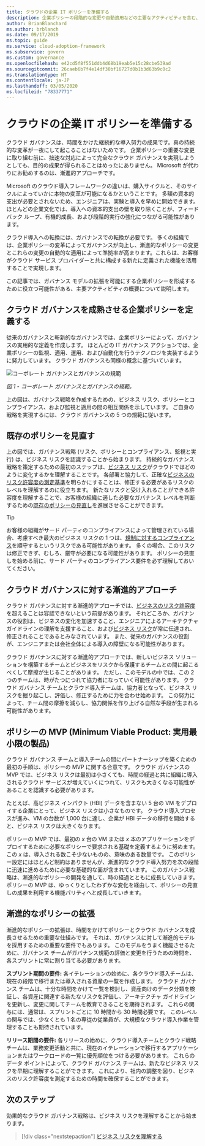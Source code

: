 ```yaml
---
title: クラウドの企業 IT ポリシーを準備する
description: 企業ポリシーの段階的な変更や自動適用などの主要なアクティビティを含む、拡張されたガバナンス モデルを有効にできるようにします。
author: BrianBlanchard
ms.author: brblanch
ms.date: 09/17/2019
ms.topic: guide
ms.service: cloud-adoption-framework
ms.subservice: govern
ms.custom: governance
ms.openlocfilehash: e42cd5f8f551ddb4d68b19eab5e15c28cbe539ad
ms.sourcegitcommit: 26caeb6b7f4e14df30bf16727d0b1b3d63b9c0c2
ms.translationtype: HT
ms.contentlocale: ja-JP
ms.lasthandoff: 03/05/2020
ms.locfileid: "78337771"
---
```

<!-- markdownlint-disable MD026 -->

# <a name="prepare-corporate-it-policy-for-the-cloud"></a>クラウドの企業 IT ポリシーを準備する

クラウド ガバナンスは、時間をかけた継続的な導入努力の成果です。真の持続的な変革が一夜にして起こることはないためです。 企業ポリシーの重要な変更に取り組む前に、拙速な対応によって完全なクラウド ガバナンスを実現しようとしても、目的の成果が得られることはめったにありません。 Microsoft が代わりにお勧めするのは、漸進的アプローチです。

Microsoft のクラウド導入フレームワークの違いは、購入サイクルと、そのサイクルによっていかに本物の変革が可能になるかということです。 多額の資本的支出が必要とされないため、エンジニアは、実験と導入を早めに開始できます。 ほとんどの企業文化では、導入への資本的支出の壁を取り除くことが、フィードバック ループ、有機的成長、および段階的実行の強化につながる可能性があります。

クラウド導入への転換には、ガバナンスでの転換が必要です。 多くの組織では、企業ポリシーの変革によってガバナンスが向上し、漸進的なポリシーの変更とこれらの変更の自動的な適用によって準拠率が高まります。これらは、お客様がクラウド サービス プロバイダーと共に構成する新たに定義された機能を活用することで実現します。

この記事では、ガバナンス モデルの拡張を可能にする企業ポリシーを形成するために役立つ可能性がある、主要アクティビティの概要について説明します。

## <a name="define-corporate-policy-to-mature-cloud-governance"></a>クラウド ガバナンスを成熟させる企業ポリシーを定義する

従来のガバナンスと斬新的なガバナンスでは、企業ポリシーによって、ガバナンスの実用的な定義を作成します。 ほとんどの IT ガバナンス アクションでは、企業ポリシーの監視、適用、運用、および自動化を行うテクノロジを実装するように努力しています。 クラウド ガバナンスも同様の概念に基づいています。

![コーポレート ガバナンスとガバナンスの規範](../../_images/operational-transformation-govern-highres.png)

*図 1 - コーポレート ガバナンスとガバナンスの規範。*

上の図は、ガバナンス戦略を作成するための、ビジネス リスク、ポリシーとコンプライアンス、および監視と適用の間の相互関係を示しています。 ご自身の戦略を実現するには、クラウド ガバナンスの 5 つの規範に従います。

## <a name="review-existing-policies"></a>既存のポリシーを見直す

上の図では、ガバナンス戦略 (リスク、ポリシーとコンプライアンス、監視と実行) は、ビジネス リスクを認識することから始まります。 持続的なガバナンス戦略を策定するための最初のステップは、[ビジネス リスク](./business-risk.md)がクラウドではどのように変化するかを理解することです。 各部署と協力して、正確な[ビジネスのリスク許容度の測定基準](./risk-tolerance.md)を明らかにすることは、修正する必要があるリスクのレベルを理解するのに役立ちます。 新たなリスクと受け入れることができる許容度を理解することで、お客様の組織に適した必要なガバナンス レベルを判断するための[既存のポリシーの見直し](./cloud-policy-review.md)を進展させることができます。

> [!TIP]
> お客様の組織がサード パーティのコンプライアンスによって管理されている場合、考慮すべき最大のビジネス リスクの 1 つは、[規制に対するコンプライアンス](./regulatory-compliance.md)を順守するというリスクである可能性があります。 多くの場合、このリスクは修正できず、むしろ、厳守が必要になる可能性があります。 ポリシーの見直しを始める前に、サード パーティのコンプライアンス要件を必ず理解しておいてください。

## <a name="an-incremental-approach-to-cloud-governance"></a>クラウド ガバナンスに対する漸進的アプローチ

クラウド ガバナンスに対する漸進的アプローチでは、[ビジネスのリスク許容度](./risk-tolerance.md)を超えることは容認できないという前提があります。 それどころか、ガバナンスの役割は、ビジネスの変化を加速すること、エンジニアによるアーキテクチャ ガイドラインの理解を支援すること、および[ビジネス リスク](./business-risk.md)が常に伝達され、修正されることであるとみなされています。 また、従来のガバナンスの役割が、エンジニアまたは会社全体による導入の障壁になる可能性があります。

クラウド ガバナンスに対する漸進的アプローチでは、新しいビジネス ソリューションを構築するチームとビジネスをリスクから保護するチームとの間に起こるべくして摩擦が生じることがあります。 ただし、このモデルの中では、この 2 つのチームは、時がたつにつれて協力者になっていく可能性があります。 クラウド ガバナンス チームとクラウド導入チームは、協力者となって、ビジネス リスクを掘り起こし、評価し、修正するために力を合わせ始めます。 この努力によって、チーム間の摩擦を減らし、協力関係を作り上げる自然な手段が生まれる可能性があります。

## <a name="minimum-viable-product-mvp-for-policy"></a>ポリシーの MVP (Minimum Viable Product: 実用最小限の製品)

クラウド ガバナンス チームと導入チームの間にパートナーシップを築くための最初の手順は、ポリシーの MVP に関する合意です。 クラウド ガバナンスの MVP では、ビジネス リスクは最初は小さくても、時間の経過と共に組織に導入されるクラウド サービスが増えていくにつれて、リスクも大きくなる可能性があることを認識する必要があります。

たとえば、高ビジネス インパクト (HBI) データを含まない 5 台の VM をデプロイする企業にとって、ビジネス リスクは小さなものです。 クラウド導入プロセスが進み、VM の台数が 1,000 台に達し、企業が HBI データの移行を開始すると、ビジネス リスクは大きくなります。

ポリシーの MVP では、最初の _x_ 台の VM または _x_ 本のアプリケーションをデプロイするために必要なポリシーで要求される基礎を定義するように努めます。この _x_ は、導入される数こそ少ないものの、意味のある数量です。 このポリシー設定にはほとんど制約はありませんが、漸進的なクラウド導入努力を次の段階に迅速に進めるために必要な基礎的な面が含まれています。 このガバナンス戦略は、漸進的なポリシーの開発を通して、時の経過とともに成長していきます。 ポリシーの MVP は、ゆっくりとしたわずかな変化を経由して、ポリシーの見直しの成果を利用する機能パリティへと成長していきます。

## <a name="incremental-policy-growth"></a>漸進的なポリシーの拡張

漸進的なポリシーの拡張は、時間をかけてポリシーとクラウド カバナンスを成長させるための重要な仕組みです。 それは、ガバナンスに対して漸進的モデルを採用するための重要な要件でもあります。 このモデルをうまく機能させるために、ガバナンス チームがガバナンス規範の評価と変更を行うための時間を、各スプリントに常に割り当てる必要があります。

**スプリント期間の要件:** 各イテレーションの始めに、各クラウド導入チームは、現在の段階で移行または導入される資産の一覧を作成します。 クラウド ガバナンス チームは、十分な時間をかけて一覧を検討し、資産向けのデータ分類を検証し、各資産に関連する新たなリスクを評価し、アーキテクチャ ガイドラインを更新し、変更に関してチームを教育できることを期待されます。 これらの関与には、通常は、スプリントごとに 10 時間から 30 時間必要です。 このレベルの関与では、少なくとも 1 名の専従の従業員が、大規模なクラウド導入作業を管理することも期待されています。

**リリース期間の要件:** 各リリースの始めに、クラウド導入チームとクラウド戦略チームは、業務変更活動と共に、現在のイテレーションで移行するアプリケーションまたはワークロードの一覧に優先順位をつける必要があります。 これらのデータ ポイントによって、クラウド ガバナンス チームは、新たなビジネス リスクを早期に理解することができます。 これにより、社内の調整を図り、ビジネスのリスク許容度を測定するための時間を確保することができます。

## <a name="next-steps"></a>次のステップ

効果的なクラウド ガバナンス戦略は、ビジネス リスクを理解することから始まります。

> [!div class="nextstepaction"]
> [ビジネス リスクを理解する](./business-risk.md)
